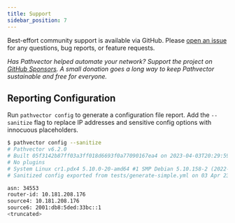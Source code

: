 ```yaml
---
title: Support
sidebar_position: 7
---
```


Best-effort community support is available via GitHub. Please [open an issue](https://github.com/natesales/pathvector/issues) for any questions, bug reports, or feature requests.

*Has Pathvector helped automate your network? Support the project on [GitHub Sponsors](https://github.com/sponsors/natesales). A small donation goes a long way to keep Pathvector sustainable and free for everyone.*

## Reporting Configuration

Run `pathvector config` to generate a configuration file report. Add the `--sanitize` flag to replace IP addresses and sensitive config options with innocuous placeholders.

```bash title="Example output"
$ pathvector config --sanitize
# Pathvector v6.2.0
# Built 05f3142b87ff03a3ff018d6693f0a77090167ea4 on 2023-04-03T20:29:59Z
# No plugins
# System Linux cr1.pdx4 5.10.0-20-amd64 #1 SMP Debian 5.10.158-2 (2022-12-13) x86_64 GNU/Linux
# Sanitized config exported from tests/generate-simple.yml on 03 Apr 23 02:53 -0400

asn: 34553
router-id: 10.181.208.176
source4: 10.181.208.176
source6: 2001:db8:5ded:33bc::1
<truncated>
```
